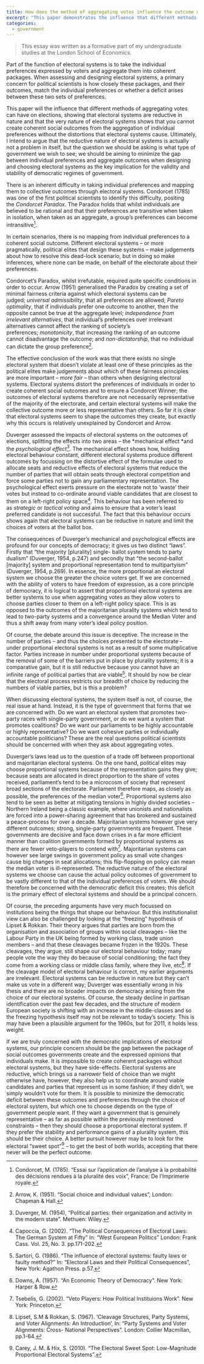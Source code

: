 ```yaml
---
title: How does the method of aggregating votes influence the outcome of elections?
excerpt: "This paper demonstrates the influence that different methods of aggregating votes can have on elections"
categories:
  - government
---
```


> This essay was written as a formative part of my undergraduate studies at the London School of Economics.

Part of the function of electoral systems is to take the individual preferences expressed by voters and aggregate them into coherent packages. When assessing and designing electoral systems, a primary concern for political scientists is how closely these packages, and their outcomes, match the individual preferences or whether a deficit arises between these two sets of preferences. 

This paper will the influence that different methods of aggregating votes can have on elections, showing that electoral systems are reductive in nature and that the very nature of electoral systems shows that you cannot create coherent social outcomes from the aggregation of individual preferences without the distortions that electoral systems cause. Ultimately, I intend to argue that the reductive nature of electoral systems is actually not a problem in itself, but the question we should be asking is what type of government we wish to see; we should be aiming to minimize the gap between individual preferences and aggregate outcomes when designing and choosing electoral systems as the key implication for the validity and stability of democratic regimes of government.

There is an inherent difficulty in taking individual preferences and mapping them to collective outcomes through electoral systems. Condorcet (1785) was one of the first political scientists to identify this difficulty, positing the *Condorcet Paradox*. The Paradox holds that whilst individuals are believed to be rational and that their preferences are transitive when taken in isolation, when taken as an aggregate, a group’s preferences can become intransitive[^1].

In certain scenarios, there is no mapping from individual preferences to a coherent social outcome. Different electoral systems – or more pragmatically, political elites that design these systems – make judgements about how to resolve this dead-lock scenario, but in doing so make inferences, where none can be made, on behalf of the electorate about their preferences.

Condorcet’s Paradox, whilst irrefutable, required quite specific conditions in order to occur. Arrow (1951) generalised the Paradox by creating a set of minimal fairness criteria against which electoral systems can be judged; *universal admissibility*, that all preferences are allowed; *Pareto optimality*, that if individuals prefer one outcome to another, then the opposite cannot be true at the aggregate level; *independence from irrelevant alternatives*, that individual’s preferences over irrelevant alternatives cannot affect the ranking of society’s preferences; *monotonicity*, that increasing the ranking of an outcome cannot disadvantage the outcome; and *non-dictatorship*, that no individual can dictate the group preference[^2].

The effective conclusion of the work was that there exists no single electoral system that doesn’t violate at least one of these principles as the political elites make judgements about which of these fairness principles are more important – *more fair* – than others when designing electoral systems. Electoral systems distort the preferences of individuals in order to create coherent social outcomes and to ensure a Condorcet Winner; the outcomes of electoral systems therefore are not necessarily representative of the majority of the electorate, and certain electoral systems will make the collective outcome more or less representative than others. So far it is clear that electoral systems seem to shape the outcomes they create, but exactly why this occurs is relatively unexplained by Condorcet and Arrow.

Duverger assessed the impacts of electoral systems on the outcomes of elections, splitting the effects into two areas – the *mechanical effect *and the *psychological effect*[^3]. The mechanical effect shows how, holding electoral behaviour constant, different electoral systems produce different outcomes by focussing on the distortive effect of the formulae used to allocate seats and reductive effects of electoral systems that reduce the number of parties that will obtain seats through electoral competition and force some parties not to gain any parliamentary representation. The psychological effect exerts pressure on the electorate not to ‘waste’ their votes but instead to co-ordinate around viable candidates that are closest to them on a left-right policy space[^4]. This behaviour has been referred to as *strategic* or *tactical voting* and aims to ensure that a voter’s least preferred candidate is not successful. The fact that this behaviour occurs shows again that electoral systems can be reductive in nature and limit the choices of voters at the ballot box.

The consequences of Duverger’s mechanical and psychological effects are profound for our concepts of democracy; it gives us two distinct “laws”. Firstly that “the majority [plurality] single- ballot system tends to party dualism” (Duverger, 1954, p.247) and secondly that “the second-ballot [majority] system and proportional representation tend to multipartyism” (Duverger, 1954, p.269). In essence, the more proportional an electoral system we choose the greater the choice voters get. If we are concerned with the ability of voters to have freedom of expression, as a core principle of democracy, it is logical to assert that proportional electoral systems are better systems to use when aggregating votes as they allow voters to choose parties closer to them on a left-right policy space. This is as opposed to the outcomes of the majoritarian plurality systems which tend to lead to two-party systems and a convergence around the Median Voter and thus a shift away from many voter’s ideal policy position.

Of course, the debate around this issue is deceptive. The increase in the number of parties – and thus the choices presented to the electorate – under proportional electoral systems is not as a result of some multiplicative factor. Parties increase in number under proportional systems because of the removal of some of the barriers put in place by plurality systems; it is a comparative gain, but it is still reductive because you cannot have an infinite range of political parties that are viable[^5]. It should by now be clear that the electoral process restricts our breadth of choice by reducing the numbers of viable parties, but is this a problem?

When discussing electoral systems, the system itself is not, of course, the real issue at hand. Instead, it is the type of government that forms that we are concerned with. Do we want an electoral system that promotes two-party races with single-party government, or do we want a system that promotes coalitions? Do we want our parliaments to be highly accountable or highly representative? Do we want cohesive parties or individually accountable politicians? These are the real questions political scientists should be concerned with when they ask about aggregating votes.

Duverger’s laws lead us to the question of a trade off between proportional and majoritarian electoral systems. On the one hand, political elites may choose proportional systems because of the representation gains they give; because seats are allocated in direct proportion to the share of votes received, parliament’s tend to be a microcosm of society that represent broad sections of the electorate. Parliament therefore maps, as closely as possible, the preferences of the median voter[^6]. Proportional systems also tend to be seen as better at mitigating tensions in highly divided societies – Northern Ireland being a classic example, where unionists and nationalists are forced into a power-sharing agreement that has brokered and sustained a peace-process for over a decade. Majoritarian systems however give very different outcomes; strong, single-party governments are frequent. These governments are decisive and face down crises in a far more efficient manner than coalition governments formed by proportional systems as there are fewer veto-players to contend with[^7]. Majoritarian systems can however see large swings in government policy as small vote changes cause big changes in seat allocations; this flip-flopping on policy can mean the median voter is ill-represented. The reductive nature of the electoral systems we choose can cause the actual policy outcomes of government to be vastly different to that of the individual preferences of voters. We should therefore be concerned with the democratic deficit this creates; this deficit is the primary effect of electoral systems and should be a principal concern.

Of course, the preceding arguments have very much focussed on institutions being the things that shape our behaviour. But this institutionalist view can also be challenged by looking at the “freezing” hypothesis of Lipset & Rokkan. Their theory argues that parties are born from the organisation and association of groups within social cleavages – like the Labour Party in the UK being formed by working class, trade union members – and that these cleavages became frozen in the 1920s. These cleavages, they argue, still shape our electoral behaviour today; many people vote the way they do because of social conditioning; the fact they come from a working class or middle class family, where they live, etc[^8]. If the cleavage model of electoral behaviour is correct, my earlier arguments are irrelevant. Electoral systems can be reductive in nature but they can’t make us vote in a different way; Duverger was essentially wrong in his thesis and there are no broader impacts on democracy arising from the choice of our electoral systems. Of course, the steady decline in partisan identification over the past few decades, and the structure of modern European society is shifting with an increase in the middle-classes and so the freezing hypothesis itself may not be relevant to today’s society. This is may have been a plausible argument for the 1960s, but for 2011, it holds less weight.

If we are truly concerned with the democratic implications of electoral systems, our principle concern should be the gap between the package of social outcomes governments create and the expressed opinions that individuals make. It is impossible to create coherent packages without electoral systems, but they have side-effects. Electoral systems are reductive, which brings us a narrower field of choice than we might otherwise have, however, they also help us to coordinate around viable candidates and parties that represent us in some fashion; if they didn’t, we simply wouldn’t vote for them. It is possible to minimize the democratic deficit between these outcomes and preferences through the choice of electoral system, but which one to choose depends on the type of government people want. If they want a government that is genuinely representative – as far as possible within the previously mentioned constraints – then they should choose a proportional electoral system. If they prefer the stability and performance gains of a plurality system, this should be their choice. A better pursuit however may be to look for the electoral “sweet spot”[^9] – to get the best of both worlds, accepting that there never will be the perfect outcome.

[^1]: Condorcet, M. (1785). “Essai sur l’application de l’analyse à la probabilité des décisions rendues à la pluralité des voix”, France: De l’Imprimerie royale.
[^2]: Arrow, K. (1951). “Social choice and individual values”, London: Chapman & Hall.
[^3]: Duverger, M. (1954), “Political parties: their organization and activity in the modern state”. Methuen: Wiley.
[^4]: Capoccia, G. (2002). “The Political Consequences of Electoral Laws: The German System at Fifty” In: “West European Politics” London: Frank Cass. Vol. 25, No. 3. pp.171-202.
[^5]: Sartori, G. (1986). “The influence of electoral systems: faulty laws or faulty method?” In: “Electoral Laws and their Political Consequences”, New York: Agathon Press. p.57.
[^6]: Downs, A. (1957). “An Economic Theory of Democracy”. New York: Harper & Row.
[^7]: Tsebelis, G. (2002). “Veto Players: How Political Instituions Work”. New York: Princeton.
[^8]: Lipset, S.M & Rokkan, S. (1967). ‘Cleavage Structures, Party Systems, and Voter Alignments: An Introduction’, In: “Party Systems and Voter Alignments: Cross- National Perspectives”. London: Collier Macmillan, pp.1-64.
[^9]: Carey, J. M. & Hix, S. (2010). “The Electoral Sweet Spot: Low-Magnitude Proportional Electoral Systems”.
















